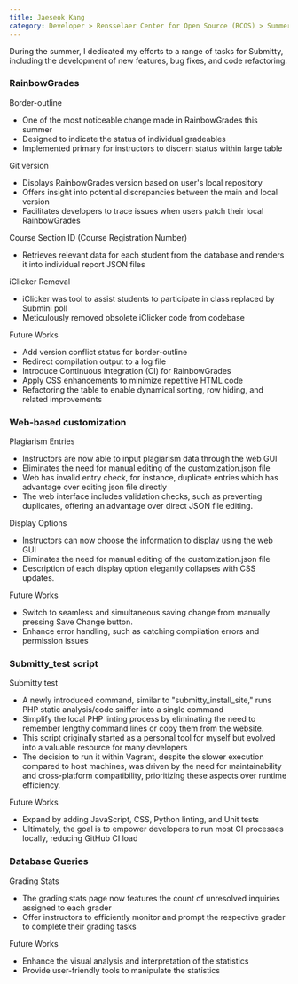 ```yaml
---
title: Jaeseok Kang
category: Developer > Rensselaer Center for Open Source (RCOS) > Summer 2023
---
```


During the summer, I dedicated my efforts to a range of tasks for Submitty, including the development of new features, bug fixes, and code refactoring.

### RainbowGrades

Border-outline
 - One of the most noticeable change made in RainbowGrades this summer
 - Designed to indicate the status of individual gradeables
 - Implemented primary for instructors to discern status within large table

Git version
 - Displays RainbowGrades version based on user's local repository
 - Offers insight into potential discrepancies between the main and local version
 - Facilitates developers to trace issues when users patch their local RainbowGrades

Course Section ID (Course Registration Number)
 - Retrieves relevant data for each student from the database and renders it into individual report JSON files

iClicker Removal
 - iClicker was tool to assist students to participate in class replaced by Submini poll
 - Meticulously removed obsolete iClicker code from codebase

Future Works
 - Add version conflict status for border-outline
 - Redirect compilation output to a log file
 - Introduce Continuous Integration (CI) for RainbowGrades
 - Apply CSS enhancements to minimize repetitive HTML code
 - Refactoring the table to enable dynamical sorting, row hiding, and related improvements



### Web-based customization

Plagiarism Entries
 - Instructors are now able to input plagiarism data through the web GUI
 - Eliminates the need for manual editing of the customization.json file
 - Web has invalid entry check, for instance, duplicate entries which has advantage over editing json file directly
 - The web interface includes validation checks, such as preventing duplicates, offering an advantage over direct JSON file editing.

Display Options
 - Instructors can now choose the information to display using the web GUI
 - Eliminates the need for manual editing of the customization.json file 
 - Description of each display option elegantly collapses with CSS updates.

Future Works
 - Switch to seamless and simultaneous saving change from manually pressing Save Change button.
 - Enhance error handling, such as catching compilation errors and permission issues



### Submitty_test script

Submitty test
 - A newly introduced command, similar to "submitty_install_site," runs PHP static analysis/code sniffer into a single command
 - Simplify the local PHP linting process by eliminating the need to remember lengthy command lines or copy them from the website.
 - This script originally started as a personal tool for myself but evolved into a valuable resource for many developers
 - The decision to run it within Vagrant, despite the slower execution compared to host machines, was driven by the need for maintainability and cross-platform compatibility, prioritizing these aspects over runtime efficiency.

Future Works
- Expand by adding JavaScript, CSS, Python linting, and Unit tests
- Ultimately, the goal is to empower developers to run most CI processes locally, reducing GitHub CI load



### Database Queries

Grading Stats
 - The grading stats page now features the count of unresolved inquiries assigned to each grader
 - Offer instructors to efficiently monitor and prompt the respective grader to complete their grading tasks

Future Works
 - Enhance the visual analysis and interpretation of the statistics
 - Provide user-friendly tools to manipulate the statistics
